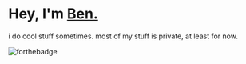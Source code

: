 # Hey, I'm [Ben.](https://benja.eu.org/)
i do cool stuff sometimes. most of my stuff is private, at least for now.

![forthebadge](https://forthebadge.com/images/badges/works-on-my-machine.svg)
